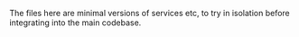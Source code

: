 The files here are minimal versions of services etc, to try in isolation before integrating into the main codebase.
